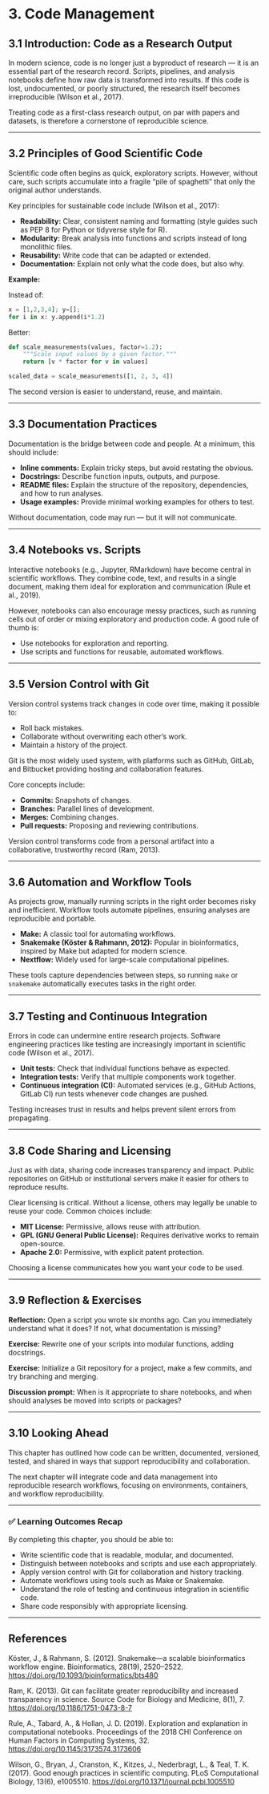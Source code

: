 
# 3. Code Management

## 3.1 Introduction: Code as a Research Output

In modern science, code is no longer just a byproduct of research — it is an essential part of the research record. Scripts, pipelines, and analysis notebooks define how raw data is transformed into results. If this code is lost, undocumented, or poorly structured, the research itself becomes irreproducible (Wilson et al., 2017).

Treating code as a first-class research output, on par with papers and datasets, is therefore a cornerstone of reproducible science.

---

## 3.2 Principles of Good Scientific Code

Scientific code often begins as quick, exploratory scripts. However, without care, such scripts accumulate into a fragile “pile of spaghetti” that only the original author understands.

Key principles for sustainable code include (Wilson et al., 2017):

- **Readability:** Clear, consistent naming and formatting (style guides such as PEP 8 for Python or tidyverse style for R).
- **Modularity:** Break analysis into functions and scripts instead of long monolithic files.
- **Reusability:** Write code that can be adapted or extended.
- **Documentation:** Explain not only what the code does, but also why.

**Example:**

Instead of:

```python
x = [1,2,3,4]; y=[]; 
for i in x: y.append(i*1.2)
```

Better:

```python
def scale_measurements(values, factor=1.2):
	"""Scale input values by a given factor."""
	return [v * factor for v in values]

scaled_data = scale_measurements([1, 2, 3, 4])
```

The second version is easier to understand, reuse, and maintain.

---

## 3.3 Documentation Practices

Documentation is the bridge between code and people. At a minimum, this should include:

- **Inline comments:** Explain tricky steps, but avoid restating the obvious.
- **Docstrings:** Describe function inputs, outputs, and purpose.
- **README files:** Explain the structure of the repository, dependencies, and how to run analyses.
- **Usage examples:** Provide minimal working examples for others to test.

Without documentation, code may run — but it will not communicate.

---

## 3.4 Notebooks vs. Scripts

Interactive notebooks (e.g., Jupyter, RMarkdown) have become central in scientific workflows. They combine code, text, and results in a single document, making them ideal for exploration and communication (Rule et al., 2019).

However, notebooks can also encourage messy practices, such as running cells out of order or mixing exploratory and production code. A good rule of thumb is:

- Use notebooks for exploration and reporting.
- Use scripts and functions for reusable, automated workflows.

---

## 3.5 Version Control with Git

Version control systems track changes in code over time, making it possible to:

- Roll back mistakes.
- Collaborate without overwriting each other’s work.
- Maintain a history of the project.

Git is the most widely used system, with platforms such as GitHub, GitLab, and Bitbucket providing hosting and collaboration features.

Core concepts include:

- **Commits:** Snapshots of changes.
- **Branches:** Parallel lines of development.
- **Merges:** Combining changes.
- **Pull requests:** Proposing and reviewing contributions.

Version control transforms code from a personal artifact into a collaborative, trustworthy record (Ram, 2013).

---

## 3.6 Automation and Workflow Tools

As projects grow, manually running scripts in the right order becomes risky and inefficient. Workflow tools automate pipelines, ensuring analyses are reproducible and portable.

- **Make:** A classic tool for automating workflows.
- **Snakemake (Köster & Rahmann, 2012):** Popular in bioinformatics, inspired by Make but adapted for modern science.
- **Nextflow:** Widely used for large-scale computational pipelines.

These tools capture dependencies between steps, so running `make` or `snakemake` automatically executes tasks in the right order.

---

## 3.7 Testing and Continuous Integration

Errors in code can undermine entire research projects. Software engineering practices like testing are increasingly important in scientific code (Wilson et al., 2017).

- **Unit tests:** Check that individual functions behave as expected.
- **Integration tests:** Verify that multiple components work together.
- **Continuous integration (CI):** Automated services (e.g., GitHub Actions, GitLab CI) run tests whenever code changes are pushed.

Testing increases trust in results and helps prevent silent errors from propagating.

---

## 3.8 Code Sharing and Licensing

Just as with data, sharing code increases transparency and impact. Public repositories on GitHub or institutional servers make it easier for others to reproduce results.

Clear licensing is critical. Without a license, others may legally be unable to reuse your code. Common choices include:

- **MIT License:** Permissive, allows reuse with attribution.
- **GPL (GNU General Public License):** Requires derivative works to remain open-source.
- **Apache 2.0:** Permissive, with explicit patent protection.

Choosing a license communicates how you want your code to be used.

---

## 3.9 Reflection & Exercises

**Reflection:** Open a script you wrote six months ago. Can you immediately understand what it does? If not, what documentation is missing?

**Exercise:** Rewrite one of your scripts into modular functions, adding docstrings.

**Exercise:** Initialize a Git repository for a project, make a few commits, and try branching and merging.

**Discussion prompt:** When is it appropriate to share notebooks, and when should analyses be moved into scripts or packages?

---

## 3.10 Looking Ahead

This chapter has outlined how code can be written, documented, versioned, tested, and shared in ways that support reproducibility and collaboration.

The next chapter will integrate code and data management into reproducible research workflows, focusing on environments, containers, and workflow reproducibility.

---

### ✅ Learning Outcomes Recap

By completing this chapter, you should be able to:

- Write scientific code that is readable, modular, and documented.
- Distinguish between notebooks and scripts and use each appropriately.
- Apply version control with Git for collaboration and history tracking.
- Automate workflows using tools such as Make or Snakemake.
- Understand the role of testing and continuous integration in scientific code.
- Share code responsibly with appropriate licensing.

---

## References

Köster, J., & Rahmann, S. (2012). Snakemake—a scalable bioinformatics workflow engine. Bioinformatics, 28(19), 2520–2522. https://doi.org/10.1093/bioinformatics/bts480

Ram, K. (2013). Git can facilitate greater reproducibility and increased transparency in science. Source Code for Biology and Medicine, 8(1), 7. https://doi.org/10.1186/1751-0473-8-7

Rule, A., Tabard, A., & Hollan, J. D. (2019). Exploration and explanation in computational notebooks. Proceedings of the 2018 CHI Conference on Human Factors in Computing Systems, 32. https://doi.org/10.1145/3173574.3173606

Wilson, G., Bryan, J., Cranston, K., Kitzes, J., Nederbragt, L., & Teal, T. K. (2017). Good enough practices in scientific computing. PLoS Computational Biology, 13(6), e1005510. https://doi.org/10.1371/journal.pcbi.1005510
